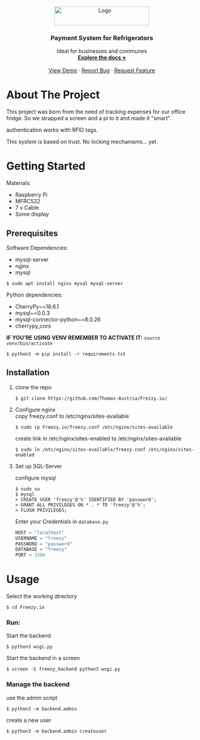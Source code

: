 <!-- PROJECT LOGO -->
<br />
<p align="center">
  <a href="http://Frezzy.io">
    <img src="http://laniax.eu/LOGOGITFREZZY.png" alt="Logo" width="250" height="50">
  </a>
   <h3 align="center">Payment System for Refrigerators</h3>

  <p align="center">
    Ideal for businesses and communes
    <br />
    <a href="https://github.com/Thomas-Austria/Frezzy.io/"><strong>Explore the docs »</strong></a>
    <br />
    <br />
    <a href="https://github.com/Thomas-Austria/Frezzy.io/">View Demo</a>
    ·
    <a href="https://github.com/Thomas-Austria/Frezzy.io//issues">Report Bug</a>
    ·
    <a href="https://github.com/Thomas-Austria/Frezzy.io/issues">Request Feature</a>
  </p>
</p>

<!-- ABOUT THE PROJECT -->
# About The Project

This project was born from the need of tracking expenses for our office fridge.
So we strapped a screen and a pi to it and made it "smart".

authentication works with RFID tags.

This system is based on trust. No locking mechanisms... yet.

<!-- GETTING STARTED -->
# Getting Started

Materials:
  - Raspberry Pi
  - MFRC522
  - 7 x Cable
  - Some display
  
## Prerequisites
Software Dependencies:
  - mysql-server
  - nginx
  - mysql
  ```shell
$ sudo apt install nginx mysql mysql-server
```

Python dependencies:
  - CherryPy~=18.6.1
  - mysql~=0.0.3
  - mysql-connector-python~=8.0.26
  - cherrypy_cors

<b>IF YOU'RE USING VENV REMEMBER TO ACTIVATE IT:</b>
```source venv/bin/activate```
```shell
$ python3 -m pip install -r requirements.txt
```

## Installation

1. clone the repo
   ```shell
   $ git clone https://github.com/Thomas-Austria/Frezzy.io/
   ```
2. Configure nginx\
   copy freezy.conf to /etc/nginx/sites-available
   ```shell
   $ sudo cp Freezy.io/freezy.conf /etc/nginx/sites-available
   ```
   create link in /etc/nginx/sites-enabled to /etc/nginx/sites-available
   ```shell
   $ sudo ln /etc/nginx/sites-available/freezy.conf /etc/nginx/sites-enabled
   ```
3. Set up SQL-Server

   configure mysql
   ```shell
   $ sudo su
   $ mysql
   > CREATE USER 'freezy'@'%' IDENTIFIED BY 'password';
   > GRANT ALL PRIVILEGES ON * . * TO 'freezy'@'%';
   > FLUSH PRIVILEGES;
   ```

   Enter your Credentials in `database.py`
   ```py
   HOST = "localhost"
   USERNAME = "freezy"
   PASSWORD = "password"
   DATABASE = "freezy"
   PORT = 3306
   ```
   
   
   <!-- USAGE EXAMPLES -->
# Usage
Select the working directory
```shell
$ cd Freezy.io
```
### Run:
Start the backend
```shell
$ python3 wsgi.py
```

Start the backend in a screen
```shell
$ screen -S freezy_backend python3 wsgi.py
```

### Manage the backend

use the admin script
```shell
$ python3 -m backend.admin
```

create a new user
```shell
$ python3 -m backend.admin createuser
```
